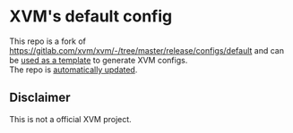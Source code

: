 # XVM's default config
This repo is a fork of https://gitlab.com/xvm/xvm/-/tree/master/release/configs/default and can be [used as a template](https://github.com/xvmconfigs/xvm_default_config/wiki/How-to-use-this-repo-as-a-template) to generate XVM configs.<br>
The repo is [automatically updated](https://github.com/xvmconfigs/xvm-default-config-updater).

## Disclaimer
This is not a official XVM project.
